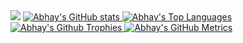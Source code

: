 <img src="https://komarev.com/ghpvc/?username=EpicGamer007"/>
<a href="https://github-readme-stats.vercel.app">
	<img src="https://github-readme-stats.vercel.app/api?username=EpicGamer007&theme=dark" alt="Abhay's GitHub stats"/>
</a>
<a href="https://github-readme-stats.vercel.app">
	<img src="https://github-readme-stats.vercel.app/api/top-langs/?username=EpicGamer007&theme=dark" alt="Abhay's Top Languages"/>
</a>
<a href="https://github.com/ryo-ma/github-profile-trophy">
	<img src="https://github-profile-trophy.vercel.app/?username=EpicGamer007&theme=dracula" alt="Abhay's Github Trophies"/>	
</a>

<a href="https://github.com/lowlighter/metrics">
	<img src="https://metrics.lecoq.io/EpicGamer007?template=classic&isocalendar=1&languages=1&stars=1&people=1&gists=1&followup=1&notable=1&activity=1&achievements=1&isocalendar.duration=half-year&languages.limit=8&languages.sections=most-used&languages.colors=github&languages.threshold=0%25&languages.indepth=false&languages.recent.load=300&languages.recent.days=14&stars.limit=4&people.limit=24&people.size=28&people.types=followers%2C%20following&people.identicons=false&people.shuffle=false&followup.sections=repositories&activity.limit=5&activity.load=300&activity.days=14&activity.filter=all&activity.visibility=all&activity.timestamps=false&achievements.threshold=C&achievements.secrets=true&achievements.limit=0&notable.repositories=false&config.timezone=America%2FLos_Angeles" alt="Abhay's GitHub Metrics"/>
</a>
